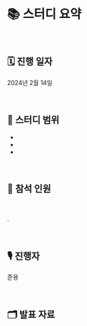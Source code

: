# 📚 스터디 요약

<br>

## 🗓️ 진행 일자

2024년 2월 14일

<br>

## 📖 스터디 범위

-
-
-

<br>

## 👥 참석 인원

<br>

.

<br>

## 🎙️ 진행자

준용

<br>

## 🗂️ 발표 자료
